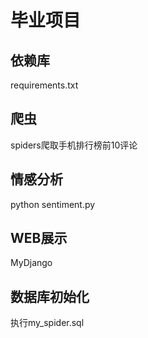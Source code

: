 # 毕业项目

## 依赖库

requirements.txt

## 爬虫

spiders爬取手机排行榜前10评论

## 情感分析

python sentiment.py

## WEB展示

MyDjango

## 数据库初始化

执行my_spider.sql